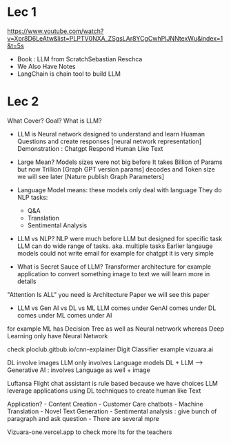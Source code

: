 # Lec 1
https://www.youtube.com/watch?v=Xpr8D6LeAtw&list=PLPTV0NXA_ZSgsLAr8YCgCwhPIJNNtexWu&index=1&t=5s 

- Book : LLM from ScratchSebastian Reschca
- We Also Have Notes
- LangChain is chain tool to build LLM

# Lec 2

What Cover?
Goal?
What is LLM?
- LLM is Neural network designed to understand and learn Huaman Questions and create responses
[neural network representation]
Demonstration : Chatgpt
Respond Human Like Text

- Large Mean?
Models sizes were not big before 
It takes Billion of Params but now Trillion
[Graph GPT version params]
 decodes and Token size we will see later
[Nature publish Graph Parameters]

- Language Model means:
these models only deal with language They do NLP tasks:
    - Q&A
    - Translation
    - Sentimental Analysis
- LLM vs NLP?
NLP were much before LLM but designed for specific task
LLM can do wide range of tasks. aka. multiple tasks
Earlier langauge models could not write email for example for chatgpt it is very simple

- What is Secret Sauce of LLM?
Transformer architecture for example application to convert something image to  text we will learn more in details

"Attention Is ALL" you need is Architecture
Paper we will see this paper

- LLM vs Gen AI vs DL vs ML
LLM comes under GenAI comes under DL comes under ML comes under AI

for example ML has Decision Tree as well as Neural netrwork whereas Deep Learning only have Neural Network

check ploclub.gitbub.io/cnn-explainer
Digit Classifier example vizuara.ai

DL involve images
LLM only involves Language models
DL + LLM --> Generative AI : involves Language as well + image

Luftansa Flight chat assistant is rule based because we have choices
LLM leverage applications using DL techniques to create human like Text

Application?
    - Content Creation
    - Customer Care chatbots
    - Machine Translation
    - Novel Text Generation
    - Sentimental analysis : give bunch of paragraph and ask question 
    - There are several mpre

Vizuara-one.vercel.app to check more Its for the teachers